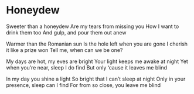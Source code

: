 
# Honeydew
Sweeter than a honeydew
Are my tears from missing you
How I want to drink them too
And gulp, and pour them out anew

Warmer than the Romanian sun
Is the hole left when you are gone
I cherish it like a prize won
Tell me, when can we be one?

My days are hot, my eves are bright
Your light keeps me awake at night
Yet when you’re near, sleep I do find
But only ‘cause it leaves me blind

In my day you shine a light
So bright that I can’t sleep at night
Only in your presence, sleep can I find
For from so close, you leave me blind

